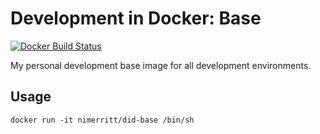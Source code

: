# Development in Docker: Base
[![Docker Build Status](https://img.shields.io/docker/build/nimerritt/did-base.svg?style=flat-square)](https://hub.docker.com/r/nimerritt/did-base/builds/)

My personal development base image for all development environments. 

## Usage

`docker run -it nimerritt/did-base /bin/sh`

